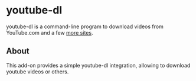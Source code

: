 # youtube-dl

youtube-dl is a command-line program to download videos from YouTube.com
and a few [more sites][supported-sites].

## About

This add-on provides a simple youtube-dl integration, allowing to
download youtube videos or others.

[supported-sites]: http://ytdl-org.github.io/youtube-dl/supportedsites.html
[addon-docs]: https://home-assistant.io/hassio/installing_third_party_addons/
[output-template]: https://github.com/ytdl-org/youtube-dl/blob/master/README.md#output-template
